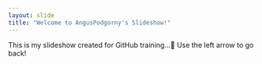 ```yaml
---
layout: slide
title: "Welcome to AngusPodgorny's Slideshow!"
---
```

This is my slideshow created for GitHub training...:tada:
Use the left arrow to go back!
